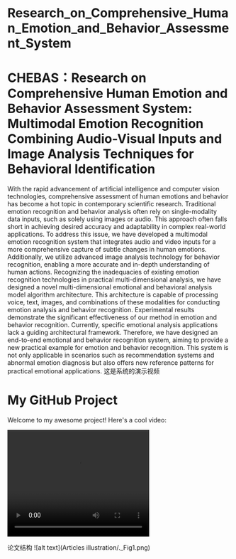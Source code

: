 # Research_on_Comprehensive_Human_Emotion_and_Behavior_Assessment_System
# CHEBAS：Research on Comprehensive Human Emotion and Behavior Assessment System: Multimodal Emotion Recognition Combining Audio-Visual Inputs and Image Analysis Techniques for Behavioral Identification

With the rapid advancement of artificial intelligence and computer vision technologies, comprehensive assessment of human emotions and behavior has become a hot topic in contemporary scientific research. Traditional emotion recognition and behavior analysis often rely on single-modality data inputs, such as solely using images or audio. This approach often falls short in achieving desired accuracy and adaptability in complex real-world applications. To address this issue, we have developed a multimodal emotion recognition system that integrates audio and video inputs for a more comprehensive capture of subtle changes in human emotions. Additionally, we utilize advanced image analysis technology for behavior recognition, enabling a more accurate and in-depth understanding of human actions. Recognizing the inadequacies of existing emotion recognition technologies in practical multi-dimensional analysis, we have designed a novel multi-dimensional emotional and behavioral analysis model algorithm architecture. This architecture is capable of processing voice, text, images, and combinations of these modalities for conducting emotion analysis and behavior recognition. Experimental results demonstrate the significant effectiveness of our method in emotion and behavior recognition. Currently, specific emotional analysis applications lack a guiding architectural framework. Therefore, we have designed an end-to-end emotional and behavior recognition system, aiming to provide a new practical example for emotion and behavior recognition. This system is not only applicable in scenarios such as recommendation systems and abnormal emotion diagnosis but also offers new reference patterns for practical emotional applications.
这是系统的演示视频
# My GitHub Project
Welcome to my awesome project! Here's a cool video:

<video width="320" height="240" controls>
  <source src="https://github.com/SHULiuZZ/Research_on_Comprehensive_Human_Emotion_and_Behavior_Assessment_System/blob/main/Demo/Demo.mp4" type="video/mp4">
  Your browser does not support the video tag.
</video>

论文结构
![alt text](Articles illustration/._Fig1.png)
